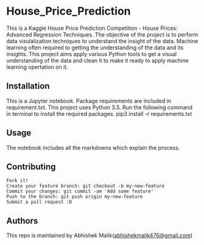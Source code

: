# House_Price_Prediction

This is a Kaggle House Price Prediction Competition - House Prices: Advanced Regression Techniques. The objective of the project is to perform data visulalization techniques to understand the insight of the data. Machine learning often required to getting the understanding of the data and its insights. This project aims apply various Python tools to get a visual understanding of the data and clean it to make it ready to apply machine learning opertation on it.

## Installation

This is a Jupyter notebook. Package requirements are included in requirement.txt. This project uses Python 3.5. Run the following command in terminal to install the required packages. pip3 install -r requirements.txt

## Usage

The notebook includes all the markdowns which explain the process.

## Contributing

    Fork it!
    Create your feature branch: git checkout -b my-new-feature
    Commit your changes: git commit -am 'Add some feature'
    Push to the branch: git push origin my-new-feature
    Submit a pull request :D

## Authors

This repo is maintained by Abhishek Malik(abhishekmalik476@gmail.com)
